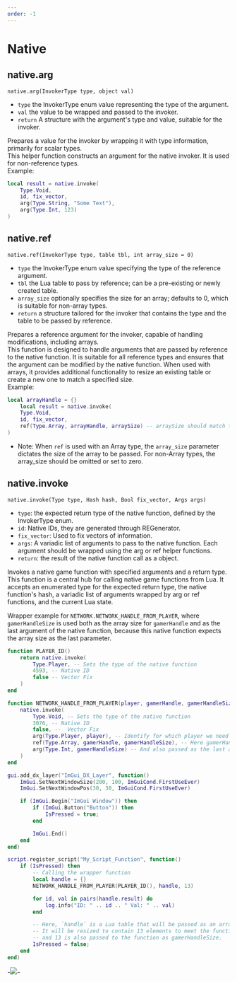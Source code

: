 ```yaml
---
order: -1
---
```


# Native

## native.arg
`native.arg(InvokerType type, object val)`
* `type` the InvokerType enum value representing the type of the argument.
* `val` the value to be wrapped and passed to the invoker.
* `return` A structure with the argument's type and value, suitable for the invoker.

Prepares a value for the invoker by wrapping it with type information, primarily for scalar types.\
This helper function constructs an argument for the native invoker. It is used for non-reference types.\
Example:
```lua
local result = native.invoke(
    Type.Void,
    id, fix_vector,
    arg(Type.String, "Some Text"),
    arg(Type.Int, 123)
)
```

## native.ref
`native.ref(InvokerType type, table tbl, int array_size = 0)`
* `type` the InvokerType enum value specifying the type of the reference argument.
* `tbl` the Lua table to pass by reference; can be a pre-existing or newly created table.
* `array_size` optionally specifies the size for an array; defaults to 0, which is suitable for non-array types.
* `return` a structure tailored for the invoker that contains the type and the table to be passed by reference.

Prepares a reference argument for the invoker, capable of handling modifications, including arrays.\
This function is designed to handle arguments that are passed by reference to the native function. It is suitable for all reference types and ensures that the argument can be modified by the native function. When used with arrays, it provides additional functionality to resize an existing table or create a new one to match a specified size.\
Example:
```lua
local arrayHandle = {}
    local result = native.invoke(
    Type.Void,
    id, fix_vector,
    ref(Type.Array, arrayHandle, arraySize) -- arraySize should match the expected size by the native function.
)
```
* Note: When `ref` is used with an Array type, the `array_size` parameter dictates the size of the array to be passed. For non-Array types, the array_size should be omitted or set to zero.


## native.invoke
`native.invoke(Type type, Hash hash, Bool fix_vector, Args args)`
* `type`: the expected return type of the native function, defined by the InvokerType enum.
* `id`: Native IDs, they are generated through REGenerator.
* `fix_vector`: Used to fix vectors of information.
* `args`: A variadic list of arguments to pass to the native function. Each argument should be wrapped using the arg or ref helper functions.
* `return`: the result of the native function call as a object.

Invokes a native game function with specified arguments and a return type.\
This function is a central hub for calling native game functions from Lua. It accepts an enumerated type for the expected return type, the native function's hash, a variadic list of arguments wrapped by arg or ref functions, and the current Lua state.


Wrapper example for `NETWORK.NETWORK_HANDLE_FROM_PLAYER`, where `gamerHandleSize` is used both as the array size for `gamerHandle` and as the last argument of the native function, because this native function expects the array size as the last parameter.
```lua
function PLAYER_ID()
    return native.invoke(
        Type.Player, -- Sets the type of the native function
        4593, -- Native ID
        false -- Vector Fix
    )
end

function NETWORK_HANDLE_FROM_PLAYER(player, gamerHandle, gamerHandleSize)
    native.invoke(
        Type.Void, -- Sets the type of the native function
        3076, -- Native ID
        false, --  Vector Fix
        arg(Type.Player, player), -- Identify for which player we need a handle
        ref(Type.Array, gamerHandle, gamerHandleSize), -- Here gamerHandleSize is used to define the array size
        arg(Type.Int, gamerHandleSize) -- And also passed as the last argument to the native function
    )
end

gui.add_dx_layer("ImGui_DX_Layer", function()
    ImGui.SetNextWindowSize(200, 100, ImGuiCond.FirstUseEver)
    ImGui.SetNextWindowPos(30, 30, ImGuiCond.FirstUseEver)

    if (ImGui.Begin("ImGui Window")) then
        if (ImGui.Button("Button")) then
            IsPressed = true;
        end

        ImGui.End() 
    end
end)

script.register_script("My_Script_Function", function()
    if (IsPressed) then
        -- Calling the wrapper function
        local handle = {}
        NETWORK_HANDLE_FROM_PLAYER(PLAYER_ID(), handle, 13)

        for id, val in pairs(handle.result) do
            log.info("ID: " .. id .. " Val: " .. val)
        end

        -- Here, `handle` is a Lua table that will be passed as an array to the native function.
        -- It will be resized to contain 13 elements to meet the function's expectation,
        -- and 13 is also passed to the function as gamerHandleSize.
        IsPressed = false;
    end
end)
```
-![](https://i.imgur.com/Yc5Bb7v.png)-